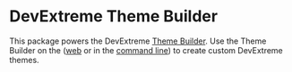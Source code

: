 # DevExtreme Theme Builder

This package powers the DevExtreme [Theme Builder](https://js.devexpress.com/Angular/Documentation/Guide/Common/DevExtreme_CLI/#ThemeBuilder). Use the Theme Builder on the ([web](https://js.devexpress.com/ThemeBuilder/) or in the [command line](https://github.com/DevExpress/devextreme-cli)) to create custom DevExtreme themes.